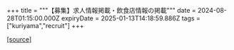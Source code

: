 +++
title = """【募集】求人情報掲載・飲食店情報の掲載"""
date = 2024-08-28T01:15:00.000Z
expiryDate = 2025-01-13T14:18:59.886Z
tags = ["kuriyama","recruit"]
+++


[[source]](https://www.town.kuriyama.hokkaido.jp/soshiki/46/26544.html)
